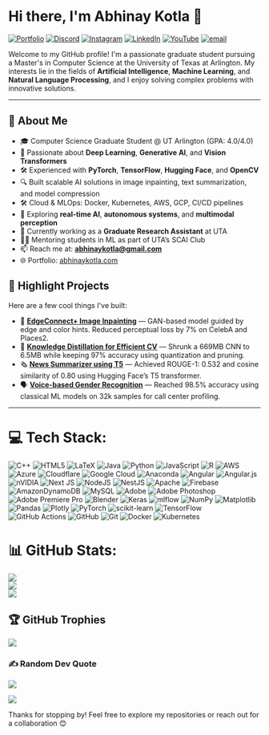 # Hi there, I'm Abhinay Kotla 👋

[![Portfolio](https://img.shields.io/badge/Portfolio-%230000.svg?logo=firefox&logoColor=white)](https://abhinaykotla.com) [![Discord](https://img.shields.io/badge/Discord-%237289DA.svg?logo=discord&logoColor=white)](https://discord.gg/https://discord.gg/T5vjpAWxG7) [![Instagram](https://img.shields.io/badge/Instagram-%23E4405F.svg?logo=Instagram&logoColor=white)](https://instagram.com/abhinay_kotla) [![LinkedIn](https://img.shields.io/badge/LinkedIn-%230077B5.svg?logo=linkedin&logoColor=white)](https://linkedin.com/in/abhinaykotla) [![YouTube](https://img.shields.io/badge/YouTube-%23FF0000.svg?logo=YouTube&logoColor=white)](https://youtube.com/@NukeYT) [![email](https://img.shields.io/badge/Email-D14836?logo=gmail&logoColor=white)](mailto:abhinaykotla@gmail.com)

Welcome to my GitHub profile! I'm a passionate graduate student pursuing a Master's in Computer Science at the University of Texas at Arlington. My interests lie in the fields of **Artificial Intelligence**, **Machine Learning**, and **Natural Language Processing**, and I enjoy solving complex problems with innovative solutions.

---

## 🚀 About Me
- 🎓 Computer Science Graduate Student @ UT Arlington (GPA: 4.0/4.0)
- 🧠 Passionate about **Deep Learning**, **Generative AI**, and **Vision Transformers**
- 🛠️ Experienced with **PyTorch**, **TensorFlow**, **Hugging Face**, and **OpenCV**
- 🔍 Built scalable AI solutions in image inpainting, text summarization, and model compression
- 🛠️ Cloud & MLOps: Docker, Kubernetes, AWS, GCP, CI/CD pipelines
- 🤖 Exploring **real-time AI**, **autonomous systems**, and **multimodal perception**
- 🔭 Currently working as a **Graduate Research Assistant** at UTA
- 🧑‍🏫 Mentoring students in ML as part of UTA’s SCAI Club
- 📫 Reach me at: **abhinaykotla@gmail.com**
- 🌐 Portfolio: [abhinaykotla.com](https://abhinaykotla.com)

## 🚧 Highlight Projects
Here are a few cool things I've built:

- 🎨 **[EdgeConnect+ Image Inpainting](https://github.com/Abhinaykotla/EdgeConnect_Plus_Inpainting_with_Edge_and_Color_Guidance)** — GAN-based model guided by edge and color hints. Reduced perceptual loss by 7% on CelebA and Places2.
- 🧠 **[Knowledge Distillation for Efficient CV](https://github.com/Abhinaykotla/Knowledge_Distilation_for_Smaller_Models_in_CV)** — Shrunk a 669MB CNN to 6.5MB while keeping 97% accuracy using quantization and pruning.
- 🗞️ **[News Summarizer using T5](https://github.com/Abhinaykotla/news-summarization-T5-Transformer)** — Achieved ROUGE-1: 0.532 and cosine similarity of 0.80 using Hugging Face’s T5 transformer.
- 🗣️ **[Voice-based Gender Recognition](https://github.com/Abhinaykotla/Gender-recognisition-voice)** — Reached 98.5% accuracy using classical ML models on 32k samples for call center profiling.

---


# 💻 Tech Stack:
![C++](https://img.shields.io/badge/c++-%2300599C.svg?style=for-the-badge&logo=c%2B%2B&logoColor=white) ![HTML5](https://img.shields.io/badge/html5-%23E34F26.svg?style=for-the-badge&logo=html5&logoColor=white) ![LaTeX](https://img.shields.io/badge/latex-%23008080.svg?style=for-the-badge&logo=latex&logoColor=white) ![Java](https://img.shields.io/badge/java-%23ED8B00.svg?style=for-the-badge&logo=openjdk&logoColor=white) ![Python](https://img.shields.io/badge/python-3670A0?style=for-the-badge&logo=python&logoColor=ffdd54) ![JavaScript](https://img.shields.io/badge/javascript-%23323330.svg?style=for-the-badge&logo=javascript&logoColor=%23F7DF1E) ![R](https://img.shields.io/badge/r-%23276DC3.svg?style=for-the-badge&logo=r&logoColor=white) ![AWS](https://img.shields.io/badge/AWS-%23FF9900.svg?style=for-the-badge&logo=amazon-aws&logoColor=white) ![Azure](https://img.shields.io/badge/azure-%230072C6.svg?style=for-the-badge&logo=microsoftazure&logoColor=white) ![Cloudflare](https://img.shields.io/badge/Cloudflare-F38020?style=for-the-badge&logo=Cloudflare&logoColor=white) ![Google Cloud](https://img.shields.io/badge/GoogleCloud-%234285F4.svg?style=for-the-badge&logo=google-cloud&logoColor=white) ![Anaconda](https://img.shields.io/badge/Anaconda-%2344A833.svg?style=for-the-badge&logo=anaconda&logoColor=white) ![Angular](https://img.shields.io/badge/angular-%23DD0031.svg?style=for-the-badge&logo=angular&logoColor=white) ![Angular.js](https://img.shields.io/badge/angular.js-%23E23237.svg?style=for-the-badge&logo=angularjs&logoColor=white) ![nVIDIA](https://img.shields.io/badge/cuda-000000.svg?style=for-the-badge&logo=nVIDIA&logoColor=green) ![Next JS](https://img.shields.io/badge/Next-black?style=for-the-badge&logo=next.js&logoColor=white) ![NodeJS](https://img.shields.io/badge/node.js-6DA55F?style=for-the-badge&logo=node.js&logoColor=white) ![NestJS](https://img.shields.io/badge/nestjs-%23E0234E.svg?style=for-the-badge&logo=nestjs&logoColor=white) ![Apache](https://img.shields.io/badge/apache-%23D42029.svg?style=for-the-badge&logo=apache&logoColor=white) ![Firebase](https://img.shields.io/badge/firebase-a08021?style=for-the-badge&logo=firebase&logoColor=ffcd34) ![AmazonDynamoDB](https://img.shields.io/badge/Amazon%20DynamoDB-4053D6?style=for-the-badge&logo=Amazon%20DynamoDB&logoColor=white) ![MySQL](https://img.shields.io/badge/mysql-4479A1.svg?style=for-the-badge&logo=mysql&logoColor=white) ![Adobe](https://img.shields.io/badge/adobe-%23FF0000.svg?style=for-the-badge&logo=adobe&logoColor=white) ![Adobe Photoshop](https://img.shields.io/badge/adobe%20photoshop-%2331A8FF.svg?style=for-the-badge&logo=adobe%20photoshop&logoColor=white) ![Adobe Premiere Pro](https://img.shields.io/badge/Adobe%20Premiere%20Pro-9999FF.svg?style=for-the-badge&logo=Adobe%20Premiere%20Pro&logoColor=white) ![Blender](https://img.shields.io/badge/blender-%23F5792A.svg?style=for-the-badge&logo=blender&logoColor=white) ![Keras](https://img.shields.io/badge/Keras-%23D00000.svg?style=for-the-badge&logo=Keras&logoColor=white) ![mlflow](https://img.shields.io/badge/mlflow-%23d9ead3.svg?style=for-the-badge&logo=numpy&logoColor=blue) ![NumPy](https://img.shields.io/badge/numpy-%23013243.svg?style=for-the-badge&logo=numpy&logoColor=white) ![Matplotlib](https://img.shields.io/badge/Matplotlib-%23ffffff.svg?style=for-the-badge&logo=Matplotlib&logoColor=black) ![Pandas](https://img.shields.io/badge/pandas-%23150458.svg?style=for-the-badge&logo=pandas&logoColor=white) ![Plotly](https://img.shields.io/badge/Plotly-%233F4F75.svg?style=for-the-badge&logo=plotly&logoColor=white) ![PyTorch](https://img.shields.io/badge/PyTorch-%23EE4C2C.svg?style=for-the-badge&logo=PyTorch&logoColor=white) ![scikit-learn](https://img.shields.io/badge/scikit--learn-%23F7931E.svg?style=for-the-badge&logo=scikit-learn&logoColor=white) ![TensorFlow](https://img.shields.io/badge/TensorFlow-%23FF6F00.svg?style=for-the-badge&logo=TensorFlow&logoColor=white) ![GitHub Actions](https://img.shields.io/badge/github%20actions-%232671E5.svg?style=for-the-badge&logo=githubactions&logoColor=white) ![GitHub](https://img.shields.io/badge/github-%23121011.svg?style=for-the-badge&logo=github&logoColor=white) ![Git](https://img.shields.io/badge/git-%23F05033.svg?style=for-the-badge&logo=git&logoColor=white) ![Docker](https://img.shields.io/badge/docker-%230db7ed.svg?style=for-the-badge&logo=docker&logoColor=white) ![Kubernetes](https://img.shields.io/badge/kubernetes-%23326ce5.svg?style=for-the-badge&logo=kubernetes&logoColor=white)
# 📊 GitHub Stats:
![](https://github-readme-stats.vercel.app/api?username=Abhinaykotla&theme=darcula&hide_border=false&include_all_commits=false&count_private=false)<br/>
![](https://nirzak-streak-stats.vercel.app/?user=Abhinaykotla&theme=darcula&hide_border=false)<br/>
![](https://github-readme-stats.vercel.app/api/top-langs/?username=Abhinaykotla&theme=darcula&hide_border=false&include_all_commits=false&count_private=false&layout=compact)

## 🏆 GitHub Trophies
![](https://github-profile-trophy.vercel.app/?username=Abhinaykotla&theme=radical&no-frame=true&no-bg=true&margin-w=4)

### ✍️ Random Dev Quote
![](https://quotes-github-readme.vercel.app/api?type=horizontal&theme=radical)

[![](https://visitcount.itsvg.in/api?id=Abhinaykotla&icon=0&color=0)](https://visitcount.itsvg.in)

Thanks for stopping by! Feel free to explore my repositories or reach out for a collaboration 😊
